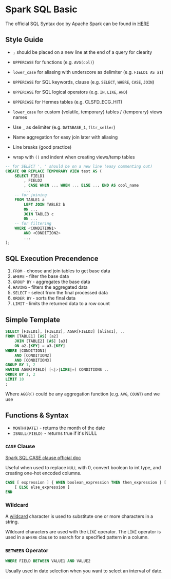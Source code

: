 # Spark SQL Basic
The official SQL Syntax doc by Apache Spark can be found in [HERE](https://spark.apache.org/docs/latest/sql-ref-syntax.html)

## Style Guide
* `;` should be placed on a new line at the end of a query for clearity
* `UPPERCASE` for functions (e.g. `AVG(col)`)
* `lower_case` for aliasing with underscore as delimiter (e.g. `FIELD1 AS a1`)
* `UPPERCASE` for SQL keywords, clause (e.g. `SELECT`, `WHERE`, `CASE`, `JOIN`)
* `UPPERCASE` for SQL logical operators (e.g. `IN`, `LIKE`, `AND`)
* `UPPERCASE` for Hermes tables (e.g. CLSFD_ECG_HIT)
* `lower_case` for custom {volatile, temporary} tables / {temporary} views names
* Use `_` as delimiter (e.g. `DATABASE_1`, `fltr_seller`)

* Name aggregation for easy join later with aliasing
* Line breaks (good practice)
* wrap with `()` and indent when creating views/temp tables
```sql
-- for SELECT ', ' should be on a new line (easy commenting out)
CREATE OR REPLACE TEMPORARY VIEW test AS (
    SELECT FIELD1
        , FIELD2
        , CASE WHEN ... WHEN ... ELSE ... END AS cool_name
        ...
    -- for joining
    FROM TABLE1 a
        LEFT JOIN TABLE2 b
        ON ...
        JOIN TABLE3 c
        ON ...
    -- for filtering
    WHERE <CONDITION1>
        AND <CONDITION2>
        ...
);
```

## SQL Execution Precendence
1. `FROM` - choose and join tables to get base data
2. `WHERE` - filter the base data
3. `GROUP BY` - aggregates the base data
4. `HAVING` - filters the aggregated data
5. `SELECT` - select from the final processed data
6. `ORDER BY` - sorts the final data
7. `LIMIT` - limits the returned data to a row count

## Simple Template
```sql
SELECT [FIELD1], [FIELD2], AGGR[FIELD3] [alias1], ..
FROM [TABLE1] [AS] [a2]
    JOIN [TABLE2] [AS] [a3]
    ON a2.[KEY] = a3.[KEY]
WHERE [CONDITION1]
    AND [CONDITION2]
    AND [CONDITION3]
GROUP BY 1, 2
HAVING AGGR[FIELD] [<|>|LIKE|=] CONDITIONS ..
ORDER BY 1, 2
LIMIT 10
;
```

Where `AGGR()` could be any aggregation function (e.g. `AVG`, `COUNT`) and we use 

## Functions & Syntax
* `MONTH(DATE)` - returns the month of the date
* `ISNULL(FIELD)` - returns true if it's NULL

### `CASE` Clause
[Spark SQL CASE clause official doc](https://spark.apache.org/docs/latest/sql-ref-syntax-qry-select-case.html)

Useful when used to replace `NULL` with 0, convert boolean to int type, and creating one-hot encoded columns.
```sql
CASE [ expression ] { WHEN boolean_expression THEN then_expression } [ ... ]
    [ ELSE else_expression ]
END
```

### Wildcard
A [wildcard](https://www.w3schools.com/sql/sql_wildcards.asp) character is used to substitute one or more characters in a string.

Wildcard characters are used with the `LIKE` operator. The `LIKE` operator is used in a `WHERE` clause to search for a specified pattern in a column.

### `BETWEEN` Operator
```sql
WHERE FIELD BETWEEN VALUE1 AND VALUE2
```
Usually used in date selection when you want to select an interval of date.
